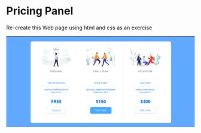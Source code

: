 # Pricing Panel

Re-create this Web page using html and css as an exercise

![alt text](https://github.com/ccpptr/pricing-panel/blob/main/Screenshot%20from%202022-06-28%2020-49-15.png)
